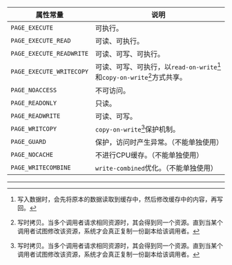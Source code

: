 | 属性常量                 | 说明                                                         |
| ------------------------ | ------------------------------------------------------------ |
| `PAGE_EXECUTE`           | 可执行。                                                     |
| `PAGE_EXECUTE_READ`      | 可读、可执行。                                               |
| `PAGE_EXECUTE_READWRITE` | 可读、可写、可执行。                                         |
| `PAGE_EXECUTE_WRITECOPY` | 可读、可写、可执行，以`read-on-write`[^1]和`copy-on-write`[^2]方式共享。 |
| `PAGE_NOACCESS`          | 不可访问。                                                   |
| `PAGE_READONLY`          | 只读。                                                       |
| `PAGE_READWRITE`         | 可读、可写。                                                 |
| `PAGE_WRITCOPY`          | `copy-on-write`[^2]保护机制。                                |
| `PAGE_GUARD`             | 保护，访问时产生异常。（不能单独使用）                       |
| `PAGE_NOCACHE`           | 不进行CPU缓存。（不能单独使用）                              |
| `PAGE_WRITECOMBINE`      | `write-combined`优化。（不能单独使用）                       |

---

[^1]:写入数据时，会先将原本的数据读取到缓存中，然后修改缓存中的内容，再写回。
[^2]:写时拷贝。当多个调用者请求相同资源时，其会得到同一个资源。直到当某个调用者试图修改该资源，系统才会真正复制一份副本给该调用者。


